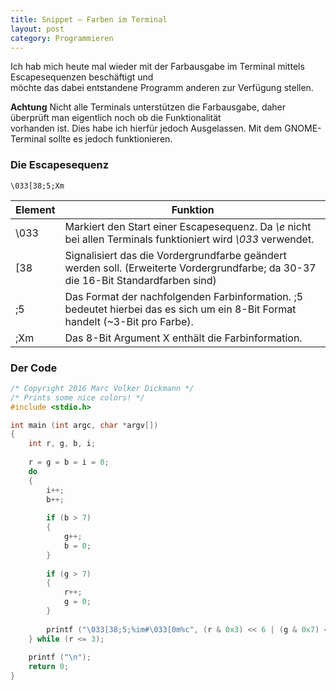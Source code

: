 ```yaml
---
title: Snippet – Farben im Terminal
layout: post
category: Programmieren
---
```


Ich hab mich heute mal wieder mit der Farbausgabe im Terminal mittels Escapesequenzen beschäftigt und   
möchte das dabei entstandene Programm anderen zur Verfügung stellen.

**Achtung**
Nicht alle Terminals unterstützen die Farbausgabe, daher überprüft man eigentlich noch ob die Funktionalität   
vorhanden ist. Dies habe ich hierfür jedoch Ausgelassen. Mit dem GNOME-Terminal sollte es jedoch funktionieren.

### Die Escapesequenz

```
\033[38;5;Xm
```

| Element | Funktion |
| ------- | -------- |
| \033 | Markiert den Start einer Escapesequenz. Da *\e* nicht bei allen Terminals funktioniert wird *\033* verwendet. |
| [38 | Signalisiert das die Vordergrundfarbe geändert werden soll. (Erweiterte Vordergrundfarbe; da 30-37 die 16-Bit Standardfarben sind) |
;5 | Das Format der nachfolgenden Farbinformation. ;5 bedeutet hierbei das es sich um ein 8-Bit Format handelt (~3-Bit pro Farbe). |
;Xm | Das 8-Bit Argument X enthält die Farbinformation. |

### Der Code

```c
/* Copyright 2016 Marc Volker Dickmann */
/* Prints some nice colors! */
#include <stdio.h>

int main (int argc, char *argv[])
{
	int r, g, b, i;
	
	r = g = b = i = 0;
	do
	{
		i++;
		b++;
		
		if (b > 7)
		{
			g++;
			b = 0;
		}
		
		if (g > 7)
		{
			r++;
			g = 0;
		}
		
		printf ("\033[38;5;%im#\033[0m%c", (r & 0x3) << 6 | (g & 0x7) << 3 | (b & 0x7), (i % 16 == 0 ? '\n' : ' '));
	} while (r <= 3);
	
	printf ("\n");
	return 0;
}
```
